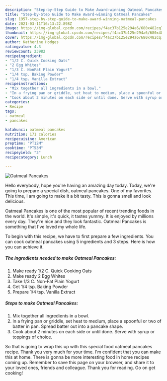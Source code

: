 ```yaml
---
description: "Step-by-Step Guide to Make Award-winning Oatmeal Pancakes"
title: "Step-by-Step Guide to Make Award-winning Oatmeal Pancakes"
slug: 1957-step-by-step-guide-to-make-award-winning-oatmeal-pancakes
date: 2021-03-11T16:13:22.898Z
image: https://img-global.cpcdn.com/recipes/f4ac37b125e294a6/680x482cq70/oatmeal-pancakes-recipe-main-photo.jpg
thumbnail: https://img-global.cpcdn.com/recipes/f4ac37b125e294a6/680x482cq70/oatmeal-pancakes-recipe-main-photo.jpg
cover: https://img-global.cpcdn.com/recipes/f4ac37b125e294a6/680x482cq70/oatmeal-pancakes-recipe-main-photo.jpg
author: Katherine Hodges
ratingvalue: 4.3
reviewcount: 23982
recipeingredient:
- "1/2 C. Quick Cooking Oats"
- "2 Egg Whites"
- "1/3 C. NonFat Plain Yogurt"
- "1/4 tsp. Baking Powder"
- "1/4 tsp. Vanilla Extract"
recipeinstructions:
- "Mix together all ingredients in a bowl."
- "In a frying pan or griddle, set heat to medium, place a spoonful or two of batter in pan. Spread batter out into a pancake shape."
- "Cook about 2 minutes on each side or until done. Serve with syrup or toppings of choice."
categories:
- Recipe
tags:
- oatmeal
- pancakes

katakunci: oatmeal pancakes 
nutrition: 171 calories
recipecuisine: American
preptime: "PT12M"
cooktime: "PT53M"
recipeyield: "3"
recipecategory: Lunch

---
```



![Oatmeal Pancakes](https://img-global.cpcdn.com/recipes/f4ac37b125e294a6/680x482cq70/oatmeal-pancakes-recipe-main-photo.jpg)

Hello everybody, hope you're having an amazing day today. Today, we're going to prepare a special dish, oatmeal pancakes. One of my favorites. This time, I am going to make it a bit tasty. This is gonna smell and look delicious.

Oatmeal Pancakes is one of the most popular of recent trending foods in the world. It's simple, it's quick, it tastes yummy. It is enjoyed by millions every day. They're nice and they look fantastic. Oatmeal Pancakes is something that I've loved my whole life.




To begin with this recipe, we have to first prepare a few ingredients. You can cook oatmeal pancakes using 5 ingredients and 3 steps. Here is how you can achieve it.

<!--inarticleads1-->

##### The ingredients needed to make Oatmeal Pancakes:

1. Make ready 1/2 C. Quick Cooking Oats
1. Make ready 2 Egg Whites
1. Take 1/3 C. Non-Fat Plain Yogurt
1. Get 1/4 tsp. Baking Powder
1. Prepare 1/4 tsp. Vanilla Extract




<!--inarticleads2-->

##### Steps to make Oatmeal Pancakes:

1. Mix together all ingredients in a bowl.
1. In a frying pan or griddle, set heat to medium, place a spoonful or two of batter in pan. Spread batter out into a pancake shape.
1. Cook about 2 minutes on each side or until done. Serve with syrup or toppings of choice.




So that is going to wrap this up with this special food oatmeal pancakes recipe. Thank you very much for your time. I'm confident that you can make this at home. There is gonna be more interesting food in home recipes coming up. Remember to save this page on your browser, and share it to your loved ones, friends and colleague. Thank you for reading. Go on get cooking!
